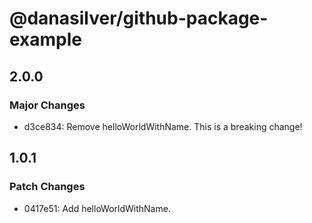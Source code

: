 # @danasilver/github-package-example

## 2.0.0

### Major Changes

- d3ce834: Remove helloWorldWithName. This is a breaking change!

## 1.0.1

### Patch Changes

- 0417e51: Add helloWorldWithName.
